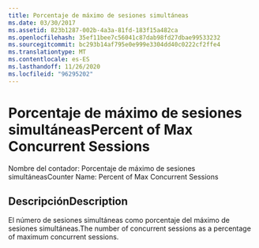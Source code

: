 ```yaml
---
title: Porcentaje de máximo de sesiones simultáneas
ms.date: 03/30/2017
ms.assetid: 823b1287-002b-4a3a-81fd-183f15a482ca
ms.openlocfilehash: 35ef11bee7c56041c87dab98fd27dbae99533232
ms.sourcegitcommit: bc293b14af795e0e999e3304dd40c0222cf2ffe4
ms.translationtype: MT
ms.contentlocale: es-ES
ms.lasthandoff: 11/26/2020
ms.locfileid: "96295202"
---
```

# <a name="percent-of-max-concurrent-sessions"></a><span data-ttu-id="e0bff-102">Porcentaje de máximo de sesiones simultáneas</span><span class="sxs-lookup"><span data-stu-id="e0bff-102">Percent of Max Concurrent Sessions</span></span>

<span data-ttu-id="e0bff-103">Nombre del contador: Porcentaje de máximo de sesiones simultáneas</span><span class="sxs-lookup"><span data-stu-id="e0bff-103">Counter Name: Percent of Max Concurrent Sessions</span></span>  
  
## <a name="description"></a><span data-ttu-id="e0bff-104">Descripción</span><span class="sxs-lookup"><span data-stu-id="e0bff-104">Description</span></span>  

 <span data-ttu-id="e0bff-105">El número de sesiones simultáneas como porcentaje del máximo de sesiones simultáneas.</span><span class="sxs-lookup"><span data-stu-id="e0bff-105">The number of concurrent sessions as a percentage of maximum concurrent sessions.</span></span>
